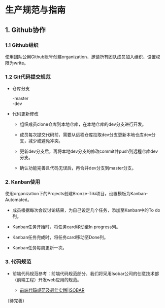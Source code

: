 # 生产规范与指南

## 1. Github协作

### 1.1 Github组织

使用团队公用Github账号创建organization，邀请所有团队成员加入组织，设置权限为write。

### 1.2 Git代码提交规范

* 仓库分支

	-master<br/>
	-dev

* 代码更新修改

	+ 组织成员clone仓库到本地仓库，在本地仓库的dev分支进行开发。

	+ 成员每次提交代码前，需要从远程仓库拉取dev分支更新本地仓库dev分支，减少或避免冲突。

	+ 更新dev分支后，再将本地dev分支的修改commit并push到远程仓库dev分支。

	+ 确认功能完善且代码无误后，再合并dev分支到master分支。

### 2. Kanban使用

使用organization下的Projects创建Bronze-Tiki项目，设置模板为Kanban-Automated。

* 成员根据每次会议讨论结果，为自己设定几个任务，添加至Kanban中的To do列。

* Kanban任务开始时，将任务card移动至In progress列。

* Kanban任务完成时，将任务card移动至Done列。

* Kanban任务每周更新一次。

### 3. 代码规范


* 前端代码规范参考：前端代码规范部分，我们将采用Isobar公司的创意技术部（前端工程）开发web应用的规范。

	+ [前端代码规范及最佳实践|ISOBAR](https://coderlmn.github.io/code-standards/)

（待完善）